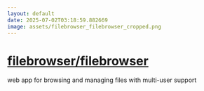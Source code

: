 ```yaml
---
layout: default
date: 2025-07-02T03:18:59.882669
image: assets/filebrowser_filebrowser_cropped.png
---
```


# [filebrowser/filebrowser](https://github.com/filebrowser/filebrowser)

web app for browsing and managing files with multi-user support
